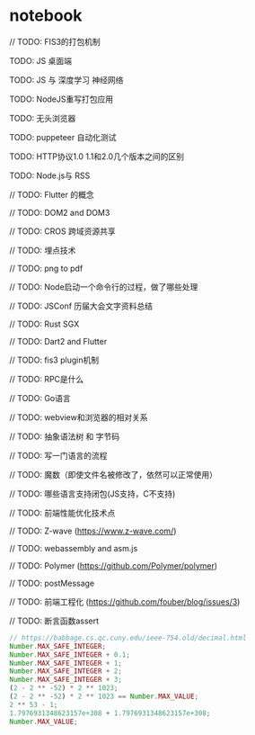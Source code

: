 # notebook


// TODO: FIS3的打包机制

TODO: JS 桌面端

TODO: JS 与 深度学习 神经网络

TODO: NodeJS重写打包应用

TODO: 无头浏览器

TODO: puppeteer 自动化测试

TODO: HTTP协议1.0 1.1和2.0几个版本之间的区别

TODO: Node.js与 RSS 


// TODO: Flutter 的概念

// TODO: DOM2 and DOM3

// TODO: CROS 跨域资源共享

// TODO: 埋点技术

// TODO: png to pdf

// TODO: Node启动一个命令行的过程，做了哪些处理

// TODO: JSConf 历届大会文字资料总结

// TODO: Rust SGX

// TODO: Dart2 and Flutter

// TODO: fis3 plugin机制

// TODO: RPC是什么

// TODO: Go语言

// TODO: webview和浏览器的相对关系

// TODO: 抽象语法树 和 字节码 

// TODO: 写一门语言的流程

// TODO: 魔数（即使文件名被修改了，依然可以正常使用）

// TODO: 哪些语言支持闭包(JS支持，C不支持)

// TODO: 前端性能优化技术点

// TODO: Z-wave (https://www.z-wave.com/)

// TODO: webassembly and asm.js

// TODO: Polymer (https://github.com/Polymer/polymer)

// TODO: postMessage

// TODO: 前端工程化 (https://github.com/fouber/blog/issues/3)

// TODO: 断言函数assert


``` javascript
// https://babbage.cs.qc.cuny.edu/ieee-754.old/decimal.html
Number.MAX_SAFE_INTEGER;
Number.MAX_SAFE_INTEGER + 0.1;
Number.MAX_SAFE_INTEGER + 1;
Number.MAX_SAFE_INTEGER + 2;
Number.MAX_SAFE_INTEGER + 3;
(2 - 2 ** -52) * 2 ** 1023;
(2 - 2 ** -52) * 2 ** 1023 == Number.MAX_VALUE;
2 ** 53 - 1;
1.7976931348623157e+308 + 1.7976931348623157e+308;
Number.MAX_VALUE;
```
